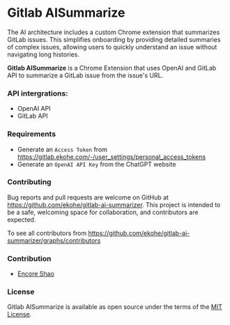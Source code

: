 # Gitlab AISummarize

The AI architecture includes a custom Chrome extension that summarizes GitLab issues. This simplifies onboarding by providing detailed summaries of complex issues, allowing users to quickly understand an issue without navigating long histories.

**Gitlab AISummarize** is a Chrome Extension that uses OpenAI and GitLab API to summarize a GitLab issue from the issue's URL.

### API intergrations:

- OpenAI API
- GitLab API

### Requirements

- Generate an `Access Token` from https://gitlab.ekohe.com/-/user_settings/personal_access_tokens
- Generate an `OpenAI API Key` from the ChatGPT website

### Contributing

Bug reports and pull requests are welcome on GitHub at https://github.com/ekohe/gitlab-ai-summarizer. This project is intended to be a safe, welcoming space for collaboration, and contributors are expected.

To see all contributors from https://github.com/ekohe/gitlab-ai-summarizer/graphs/contributors

### Contribution

- [Encore Shao](https://github.com/encoreshao)

### License

Gitlab AISummarize is available as open source under the terms of the [MIT License](https://opensource.org/licenses/MIT).
